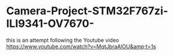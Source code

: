 # Camera-Project-STM32F767zi-ILI9341-OV7670-
this is an attempt following the Youtube video https://www.youtube.com/watch?v=MqtJbraAlOU&amp;t=1s
